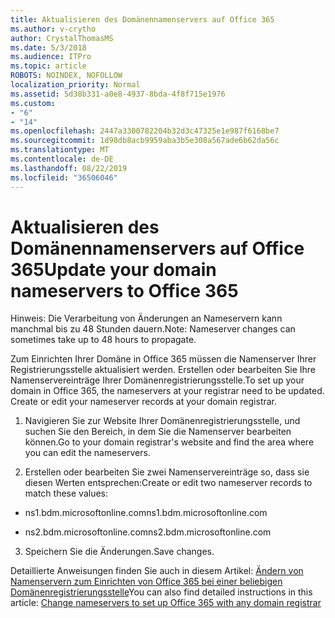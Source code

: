 ```yaml
---
title: Aktualisieren des Domänennamenservers auf Office 365
ms.author: v-crytho
author: CrystalThomasMS
ms.date: 5/3/2018
ms.audience: ITPro
ms.topic: article
ROBOTS: NOINDEX, NOFOLLOW
localization_priority: Normal
ms.assetid: 5d38b331-a0e8-4937-8bda-4f8f715e1976
ms.custom:
- "6"
- "14"
ms.openlocfilehash: 2447a3300782204b32d3c47325e1e987f6168be7
ms.sourcegitcommit: 1d98db8acb9959aba3b5e308a567ade6b62da56c
ms.translationtype: MT
ms.contentlocale: de-DE
ms.lasthandoff: 08/22/2019
ms.locfileid: "36506046"
---
```

# <a name="update-your-domain-nameservers-to-office-365"></a><span data-ttu-id="596f7-102">Aktualisieren des Domänennamenservers auf Office 365</span><span class="sxs-lookup"><span data-stu-id="596f7-102">Update your domain nameservers to Office 365</span></span>

<span data-ttu-id="596f7-103">Hinweis: Die Verarbeitung von Änderungen an Nameservern kann manchmal bis zu 48 Stunden dauern.</span><span class="sxs-lookup"><span data-stu-id="596f7-103">Note: Nameserver changes can sometimes take up to 48 hours to propagate.</span></span>
  
<span data-ttu-id="596f7-p101">Zum Einrichten Ihrer Domäne in Office 365 müssen die Namenserver Ihrer Registrierungsstelle aktualisiert werden. Erstellen oder bearbeiten Sie Ihre Namenservereinträge Ihrer Domänenregistrierungsstelle.</span><span class="sxs-lookup"><span data-stu-id="596f7-p101">To set up your domain in Office 365, the nameservers at your registrar need to be updated. Create or edit your nameserver records at your domain registrar.</span></span>
  
1. <span data-ttu-id="596f7-106">Navigieren Sie zur Website Ihrer Domänenregistrierungsstelle, und suchen Sie den Bereich, in dem Sie die Namenserver bearbeiten können.</span><span class="sxs-lookup"><span data-stu-id="596f7-106">Go to your domain registrar's website and find the area where you can edit the nameservers.</span></span>

2. <span data-ttu-id="596f7-107">Erstellen oder bearbeiten Sie zwei Namenservereinträge so, dass sie diesen Werten entsprechen:</span><span class="sxs-lookup"><span data-stu-id="596f7-107">Create or edit two nameserver records to match these values:</span></span>

  - <span data-ttu-id="596f7-108">ns1.bdm.microsoftonline.com</span><span class="sxs-lookup"><span data-stu-id="596f7-108">ns1.bdm.microsoftonline.com</span></span>

  - <span data-ttu-id="596f7-109">ns2.bdm.microsoftonline.com</span><span class="sxs-lookup"><span data-stu-id="596f7-109">ns2.bdm.microsoftonline.com</span></span>

3. <span data-ttu-id="596f7-110">Speichern Sie die Änderungen.</span><span class="sxs-lookup"><span data-stu-id="596f7-110">Save changes.</span></span>

<span data-ttu-id="596f7-111">Detaillierte Anweisungen finden Sie auch in diesem Artikel: [Ändern von Namenservern zum Einrichten von Office 365 bei einer beliebigen Domänenregistrierungsstelle](https://support.office.com/article/Change-nameservers-at-any-domain-registrar-to-set-up-Office-365-a8b487a9-2a45-4581-9dc4-5d28a47010a2.aspx)</span><span class="sxs-lookup"><span data-stu-id="596f7-111">You can also find detailed instructions in this article: [Change nameservers to set up Office 365 with any domain registrar](https://support.office.com/article/Change-nameservers-at-any-domain-registrar-to-set-up-Office-365-a8b487a9-2a45-4581-9dc4-5d28a47010a2.aspx)</span></span>
  